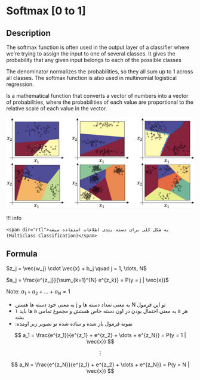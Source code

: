 # Softmax [0 to 1]

## Description

The softmax function is often used in the output layer of a classifier where we're trying to assign the input to one of several classes.
It gives the probability that any given input belongs to each of the possible classes

The denominator normalizes the probabilities, so they all sum up to 1 across all classes.
The softmax function is also used in multinomial logistical regression.

Is a mathematical function that converts a vector of numbers into a vector of probabilities, where the probabilities of each value are proportional to the relative scale of each value in the vector.

![](softmax/image1.jpg)

!!! info

    <span dir="rtl">به شکل کلی برای دسته بندی اطلاعات استفاده میشه (Multiclass Classification)</span>

## Formula

$z_j = \vec{w_j} \cdot \vec{x} + b_j \quad j = 1, \dots, N$

$a_j = \frac{e^{z_j}}{\sum_{k=1}^{N} e^{z_k}} = P(y = j | \vec{x})$

Note: $a_1 + a_2 + \dots + a_N = 1$

- <span dir="rtl">تو این فرمول N به معنی تعداد دسته ها و j به معنی خود دسته ها هستن</span>
- <span dir="rtl">هر a به معنی احتمال بودن در اون دسته خاص هستش و مجموع تمامی a ها باید ۱ بشه</span>
- <span dir="rtl">نمونه فرمول باز شده و ساده شده تو تصویر زیر اومده:</span>

$$
a_1 = \frac{e^{z_1}}{e^{z_1} + e^{z_2} + \dots + e^{z_N}} = P(y = 1 | \vec{x})
$$

$$
\vdots
$$

$$
a_N = \frac{e^{z_N}}{e^{z_1} + e^{z_2} + \dots + e^{z_N}} = P(y = N | \vec{x})
$$

